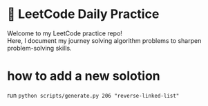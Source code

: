 # 🧠 LeetCode Daily Practice

Welcome to my LeetCode practice repo!  
Here, I document my journey solving algorithm problems to sharpen problem-solving skills.

# how to add a new solotion

run `python scripts/generate.py 206 "reverse-linked-list"`
